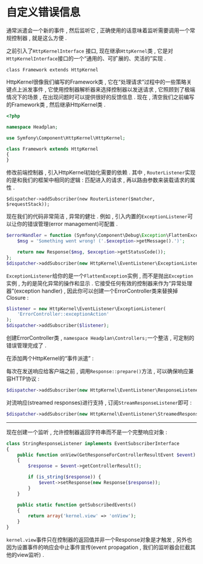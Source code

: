 # 自定义错误信息

通常派遣会一个新的事件 , 然后监听它 , 正确使用的话意味着监听需要调用一个常规控制器 , 就是这么方便 .

之前引入了`HttpKernelInterface` 接口, 现在继承`HttpKernel`类 , 它是对`HttpKernelInterface`接口的一个“通用的、可扩展的、灵活的”实现 .

```
class Framework extends HttpKernel
```

HttpKernel很像我们编写的Framework类 , 它在“处理请求”过程中的一些策略关键点上派发事件 , 它使用控制器解析器来选择控制器以发送请求 , 它照顾到了极端情况下的场景 , 在出现问题时可以提供很好的反馈信息 . 现在 , 清空我们之前编写的Framework类 , 然后继承HttpKernel类 .

```php
<?php

namespace Headplan;

use Symfony\Component\HttpKernel\HttpKernel;

class Framework extends HttpKernel
{
}
```

修改前端控制器 , 引入HttpKernel初始化需要的依赖 . 其中 , `RouterListener`实现的是和我们的框架中相同的逻辑 : 匹配进入的请求 , 再以路由参数来装载请求的属性 .

```
$dispatcher->addSubscriber(new RouterListener($matcher, $requestStack));
```

现在我们的代码非常简洁 , 异常的健壮 . 例如 , 引入内置的`ExceptionListener`可以让你的错误管理\(error management\)可配置 .

```php
$errorHandler = function (Symfony\Component\Debug\Exception\FlattenException $exception) {
    $msg = 'Something went wrong! ('.$exception->getMessage().')';

    return new Response($msg, $exception->getStatusCode());
};
$dispatcher->addSubscriber(new HttpKernel\EventListener\ExceptionListener($errorHandler));
```

`ExceptionListener`给你的是一个`FlattenException`实例 , 而不是抛出`Exception`实例 , 为的是简化异常的操作和显示 . 它接受任何有效的控制器来作为“异常处理器”\(exception handler\) , 因此你可以创建一个ErrorController类来替换掉Closure :

```php
$listener = new HttpKernel\EventListener\ExceptionListener(
    'ErrorController::exceptionAction'
);
$dispatcher->addSubscriber($listener);
```

创建ErrorController类 , `namespace Headplan\Controllers;`一个整洁 , 可定制的错误管理完成了 .

在添加两个HttpKernel的“事件派遣” :

每次在发送响应给客户端之前 , 调用`Response::prepare()`方法 , 可以确保响应兼容HTTP协议 :

```php
$dispatcher->addSubscriber(new HttpKernel\EventListener\ResponseListener('UTF-8'));
```

对流响应\(streamed responses\)进行支持  , 订阅`StreamResponseListener`即可 :

```php
$dispatcher->addSubscriber(new HttpKernel\EventListener\StreamedResponseListener());
```

---

现在创建一个监听 , 允许控制器返回字符串而不是一个完整响应对象 : 

```php
class StringResponseListener implements EventSubscriberInterface
{
    public function onView(GetResponseForControllerResultEvent $event)
    {
        $response = $event->getControllerResult();

        if (is_string($response)) {
            $event->setResponse(new Response($response));
        }
    }

    public static function getSubscribedEvents()
    {
        return array('kernel.view' => 'onView');
    }
}
```

`kernel.view`事件只在控制器的返回值并非一个Response对象是才触发 , 另外也因为设置事件的响应会中止事件宣传\(event propagation , 我们的监听器会拦截其他的view监听\) . 



